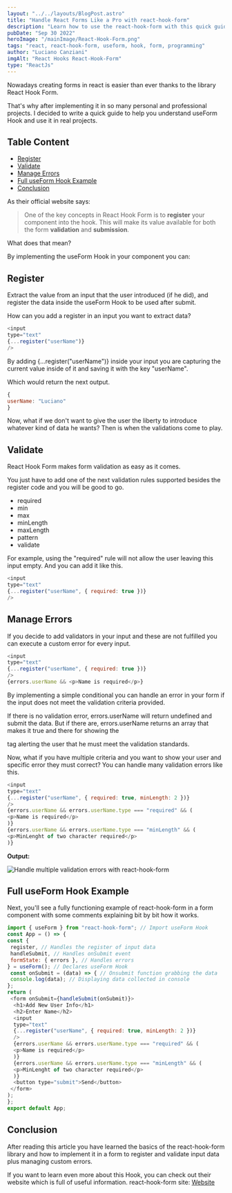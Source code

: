 ```yaml
---
layout: "../../layouts/BlogPost.astro"
title: "Handle React Forms Like a Pro with react-hook-form"
description: "Learn how to use the react-hook-form with this quick guide to understand the bases of the useForm Hook and use it in real projects."
pubDate: "Sep 30 2022"
heroImage: "/mainImage/React-Hook-Form.png"
tags: "react, react-hook-form, useform, hook, form, programming"
author: "Luciano Canziani"
imgAlt: "React Hooks React-Hook-Form"
type: "ReactJs"
---
```


Nowadays creating forms in react is easier than ever thanks to the library React Hook Form.

That's why after implementing it in so many personal and professional projects. I decided to write a quick guide to help you understand useForm Hook and use it in real projects.


## Table Content

- <a href="#Register" class="table-content-item">Register</a>
- <a href="#Validate" class="table-content-item">Validate</a>
- <a href="#Manage-Errors" class="table-content-item">Manage Errors</a>
- <a href="#Full-useForm-Hook-Example" class="table-content-item">Full useForm Hook Example</a>
- <a href="#Conclusion" class="table-content-item">Conclusion</a>


As their official website says:

>One of the key concepts in React Hook Form is to <strong>register</strong> your component into the hook. This will make its value available for both the form <strong>validation</strong> and <strong>submission</strong>.

What does that mean?

By implementing the useForm Hook in your component you can:
<a name="Register"></a>
## Register

Extract the value from an input that the user introduced (if he did), and register the data inside the useForm Hook to be used after submit.

How can you add a register in an input you want to extract data?

```js
<input
type="text"
{...register("userName")}
/>
```

By adding {…register("userName")} inside your input you are capturing the current value inside of it and saving it with the key "userName".

Which would return the next output.

```js
{
userName: "Luciano"
}
```

Now, what if we don't want to give the user the liberty to introduce whatever kind of data he wants?
Then is when the validations come to play.


<a name="Validate"></a>
## Validate

React Hook Form makes form validation as easy as it comes.

You just have to add one of the next validation rules supported besides the register code and you will be good to go.

* required
* min
* max
* minLength
* maxLength
* pattern
* validate

For example, using the "required" rule will not allow the user leaving this input empty. And you can add it like this.

```js
<input
type="text"
{...register("userName", { required: true })}
/>
```

<a name="Manage-Errors"></a>
## Manage Errors

If you decide to add validators in your input and these are not fulfilled you can execute a custom error for every input.

```js
<input
type="text"
{...register("userName", { required: true })}
/>
{errors.userName && <p>Name is required</p>}
```

By implementing a simple conditional you can handle an error in your form if the input does not meet the validation criteria provided.

If there is no validation error, errors.userName will return undefined and submit the data. But if there are, errors.userName returns an array that makes it true and there for showing the <p> tag alerting the user that he must meet the validation standards.

Now, what if you have multiple criteria and you want to show your user and specific error they must correct?
You can handle many validation errors like this.

```js
<input
type="text"
{...register("userName", { required: true, minLength: 2 })}
/>
{errors.userName && errors.userName.type === "required" && (
<p>Name is required</p>
)}
{errors.userName && errors.userName.type === "minLength" && (
<p>MinLenght of two character required</p>
)}
```

<strong>Output:</strong>

<img src="/gifExamples/useFormExample.gif" alt="Handle multiple validation errors with react-hook-form" class="img-center" />


<a name="Full-useForm-Hook-Example"></a>
## Full useForm Hook Example

Next, you'll see a fully functioning example of react-hook-form in a form component with some comments explaining bit by bit how it works.

```js
import { useForm } from "react-hook-form"; // Import useForm Hook
const App = () => {
const {
 register, // Handles the register of input data
 handleSubmit, // Handles onSubmit event
 formState: { errors }, // Handles errors
} = useForm(); // Declares useForm Hook
 const onSubmit = (data) => { // Onsubmit function grabbing the data
 console.log(data); // Displaying data collected in console
};
return (
 <form onSubmit={handleSubmit(onSubmit)}>
  <h1>Add New User Info</h1>
  <h2>Enter Name</h2>
  <input
  type="text"
  {...register("userName", { required: true, minLength: 2 })}
  />
  {errors.userName && errors.userName.type === "required" && (
  <p>Name is required</p>
  )}
  {errors.userName && errors.userName.type === "minLength" && (
  <p>MinLenght of two character required</p>
  )}
  <button type="submit">Send</button>
 </form>
);
};
export default App;
```

<a name="Conclusion"></a>
## Conclusion

After reading this article you have learned the basics of the react-hook-form library and how to implement it in a form to register and validate input data plus managing custom errors.

If you want to learn even more about this Hook, you can check out their website which is full of useful information.
react-hook-form site: <a href="https://react-hook-form.com/" target=”_blank”>Website</a>
